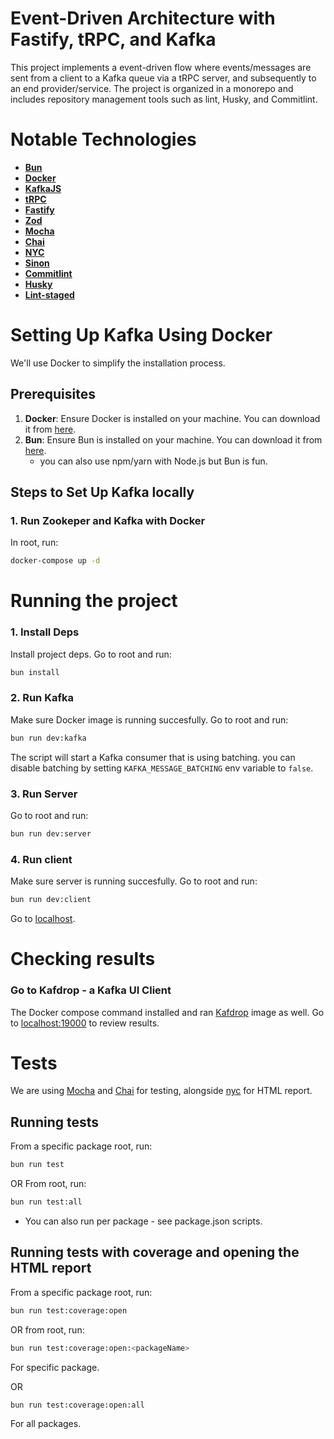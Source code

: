 # Event-Driven Architecture with Fastify, tRPC, and Kafka

This project implements a event-driven flow where events/messages are sent from a client to a Kafka queue via a tRPC server, and subsequently to an end provider/service. The project is organized in a monorepo and includes repository management tools such as lint, Husky, and Commitlint.

# Notable Technologies

- [**Bun**](https://bun.sh/)
- [**Docker**](https://www.docker.com/get-started)
- [**KafkaJS**](https://kafka.js.org/)
- [**tRPC**](https://trpc.io/)
- [**Fastify**](https://www.fastify.io/)
- [**Zod**](https://zod.dev/)
- [**Mocha**](https://mochajs.org/)
- [**Chai**](https://www.chaijs.com/)
- [**NYC**](https://github.com/istanbuljs/nyc)
- [**Sinon**](https://sinonjs.org/)
- [**Commitlint**](https://commitlint.js.org/)
- [**Husky**](https://typicode.github.io/husky/#/)
- [**Lint-staged**](https://github.com/okonet/lint-staged)

# Setting Up Kafka Using Docker

We'll use Docker to simplify the installation process.

## Prerequisites

1. **Docker**: Ensure Docker is installed on your machine. You can download it from [here](https://www.docker.com/get-started).
2. **Bun**: Ensure Bun is installed on your machine. You can download it from [here](https://bun.sh/install).
   - you can also use npm/yarn with Node.js but Bun is fun.

## Steps to Set Up Kafka locally

### 1. Run Zookeper and Kafka with Docker

In root, run:

```sh
docker-compose up -d
```

# Running the project

### 1. Install Deps

Install project deps.
Go to root and run:

```sh
bun install
```

### 2. Run Kafka

Make sure Docker image is running succesfully.
Go to root and run:

```sh
bun run dev:kafka
```

The script will start a Kafka consumer that is using batching.
you can disable batching by setting `KAFKA_MESSAGE_BATCHING` env variable to `false`.

### 3. Run Server

Go to root and run:

```sh
bun run dev:server
```

### 4. Run client

Make sure server is running succesfully.
Go to root and run:

```sh
bun run dev:client
```

Go to [localhost](http://localhost:5173/).

# Checking results

### Go to Kafdrop - a Kafka UI Client

The Docker compose command installed and ran [Kafdrop](https://github.com/obsidiandynamics/kafdrop) image as well.
Go to [localhost:19000](http://localhost:19000) to review results.

# Tests

We are using [Mocha](https://mochajs.org/) and [Chai](https://www.chaijs.com/) for testing, alongside [nyc](https://github.com/istanbuljs/nyc) for HTML report.

## Running tests

From a specific package root, run:

```sh
bun run test
```

OR
From root, run:

```sh
bun run test:all
```

- You can also run per package - see package.json scripts.

## Running tests with coverage and opening the HTML report

From a specific package root, run:

```sh
bun run test:coverage:open
```

OR
from root, run:

```sh
bun run test:coverage:open:<packageName>
```

For specific package.

OR

```sh
bun run test:coverage:open:all
```

For all packages.
